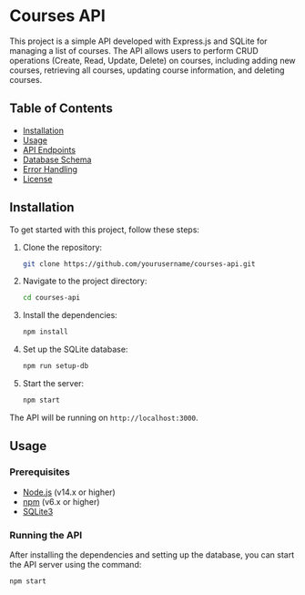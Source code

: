 # Courses API

This project is a simple API developed with Express.js and SQLite for managing a list of courses. The API allows users to perform CRUD operations (Create, Read, Update, Delete) on courses, including adding new courses, retrieving all courses, updating course information, and deleting courses.

## Table of Contents

- [Installation](#installation)
- [Usage](#usage)
- [API Endpoints](#api-endpoints)
- [Database Schema](#database-schema)
- [Error Handling](#error-handling)
- [License](#license)

## Installation

To get started with this project, follow these steps:

1. Clone the repository:

    ```bash
    git clone https://github.com/yourusername/courses-api.git
    ```

2. Navigate to the project directory:

    ```bash
    cd courses-api
    ```

3. Install the dependencies:

    ```bash
    npm install
    ```

4. Set up the SQLite database:

    ```bash
    npm run setup-db
    ```

5. Start the server:

    ```bash
    npm start
    ```

The API will be running on `http://localhost:3000`.

## Usage

### Prerequisites

- [Node.js](https://nodejs.org/) (v14.x or higher)
- [npm](https://www.npmjs.com/) (v6.x or higher)
- [SQLite3](https://www.sqlite.org/index.html)

### Running the API

After installing the dependencies and setting up the database, you can start the API server using the command:

```bash
npm start
